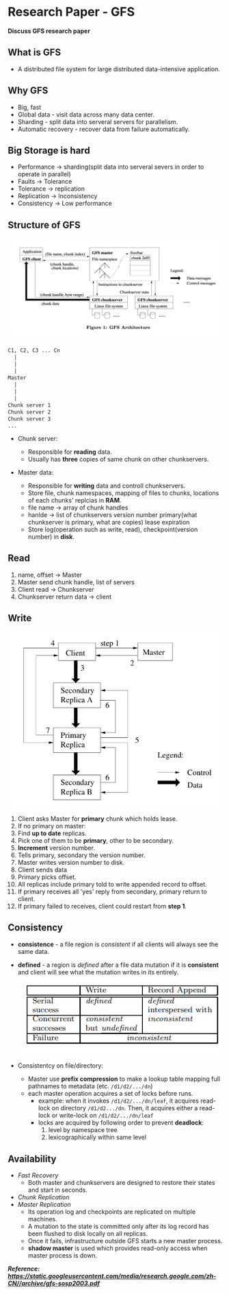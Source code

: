 # Research Paper - GFS

**Discuss GFS research paper**
<!--more-->
## What is GFS
* A distributed file system for large distributed data-intensive application.

## Why GFS
* Big, fast 
* Global data - visit data across many data center.
* Sharding - split data into serveral servers for parallelism.
* Automatic recovery - recover data from failure automatically.

## Big Storage is hard
* Performance -> sharding(split data into serveral severs in order to operate in parallel)
* Faults -> Tolerance 
* Tolerance -> replication
* Replication -> Inconsistency
* Consistency -> Low performance

## Structure of GFS
![Alt text](https://github.com/ArberSephirotheca/czy.github.io/raw/master/GFS/read.jpg "GFS Architecture")

```
C1, C2, C3 ... Cn
  |
  |
  |
Master 
  |
  |
  |
Chunk server 1
Chunk server 2
Chunk server 3
...
``` 
* Chunk server:
  * Responsible for **reading** data.
  * Usually has **three** copies of same chunk on other chunkservers.

* Master data:
  * Responsible for **writing** data and controll chunkservers.
  * Store file, chunk namespaces, mapping of files to chunks, locations of each chunks' replcias in **RAM**.
  * file name -> array of chunk handles
  * hanlde -> list of chunkservers
              version number
              primary(what chunkserver is primary, what are copies)
              lease expiration 
  * Store log(operation such as write, read), checkpoint(version number) in **disk**.

## Read
1. name, offset -> Master
2. Master send chunk handle, list of servers 
3. Client read -> Chunkserver
4. Chunkserver return data -> client


## Write
![Alt text](https://github.com/ArberSephirotheca/czy.github.io/raw/master/GFS/write.jpg "Write Control and Data Flow")
1. Client asks Master for **primary** chunk which holds lease.
2. If no primary on master:
  1. Find **up to date** replicas.
  2. Pick one of them to be **primary**, other to be secondary.
  3. **Increment** version number.
  4. Tells primary, secondary the version number. 
  5. Master writes version number to disk.
3. Client sends data 
3. Primary picks offset.
4. All replicas include primary told to write appended record to offset.
5. If primary receives all 'yes' reply from secondary, primary return to client.
6. If primary failed to receives, client could restart from **step 1**.

## Consistency
* **consistence** - a file region is *consistent* if all clients will always see the same data.
* **defined** - a region is *defined* after a file data mutation if it is **consistent** and
  client will see what the mutation writes in its entirely.
![Alt text](https://github.com/ArberSephirotheca/czy.github.io/raw/master/GFS/region.png "File Region State After Mutation")

* Consistentcy on file/directory:
  * Master use **prefix compression** to make a lookup table mapping full pathnames to metadata (etc. `/d1/d2/.../dn`)
  * each master operation acquires a set of locks before runs.
    * example: when it invokes `/d1/d2/.../dn/leaf`, it acquires read-lock on directory `/d1/d2.../dn`.
      Then, it acquires either a read-lock or write-lock on `/d1/d2/.../dn/leaf`
    * locks are acquired by following order to prevent **deadlock**: 
      1. level by namespace tree
      2. lexicographically within same level

## Availability
* *Fast Recovery*
  * Both master and chunkservers are designed to restore their states and start in seconds.
* *Chunk Replication*
* *Master Replication*
  * Its operation log and checkpoints are replicated on multiple machines.
  * A mutation to the state is committed only after its log record has been
    flushed to disk locally on all replicas.
  * Once it fails, infrastructure outside GFS starts a new master process.
  * **shadow master** is used which provides read-only access when master process is down.

***Reference: https://static.googleusercontent.com/media/research.google.com/zh-CN//archive/gfs-sosp2003.pdf***
